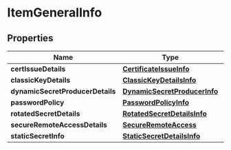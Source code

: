 

# ItemGeneralInfo

## Properties

Name | Type | Description | Notes
------------ | ------------- | ------------- | -------------
**certIssueDetails** | [**CertificateIssueInfo**](CertificateIssueInfo.md) |  |  [optional]
**classicKeyDetails** | [**ClassicKeyDetailsInfo**](ClassicKeyDetailsInfo.md) |  |  [optional]
**dynamicSecretProducerDetails** | [**DynamicSecretProducerInfo**](DynamicSecretProducerInfo.md) |  |  [optional]
**passwordPolicy** | [**PasswordPolicyInfo**](PasswordPolicyInfo.md) |  |  [optional]
**rotatedSecretDetails** | [**RotatedSecretDetailsInfo**](RotatedSecretDetailsInfo.md) |  |  [optional]
**secureRemoteAccessDetails** | [**SecureRemoteAccess**](SecureRemoteAccess.md) |  |  [optional]
**staticSecretInfo** | [**StaticSecretDetailsInfo**](StaticSecretDetailsInfo.md) |  |  [optional]



